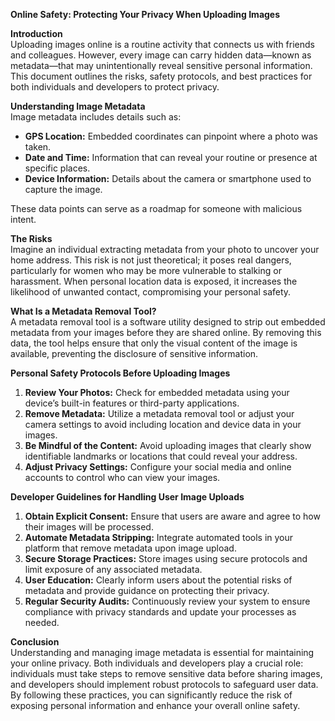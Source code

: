 **Online Safety: Protecting Your Privacy When Uploading Images**

**Introduction**  
Uploading images online is a routine activity that connects us with friends and colleagues. However, every image can carry hidden data—known as metadata—that may unintentionally reveal sensitive personal information. This document outlines the risks, safety protocols, and best practices for both individuals and developers to protect privacy.

**Understanding Image Metadata**  
Image metadata includes details such as:
- **GPS Location:** Embedded coordinates can pinpoint where a photo was taken.
- **Date and Time:** Information that can reveal your routine or presence at specific places.
- **Device Information:** Details about the camera or smartphone used to capture the image.

These data points can serve as a roadmap for someone with malicious intent.

**The Risks**  
Imagine an individual extracting metadata from your photo to uncover your home address. This risk is not just theoretical; it poses real dangers, particularly for women who may be more vulnerable to stalking or harassment. When personal location data is exposed, it increases the likelihood of unwanted contact, compromising your personal safety.

**What Is a Metadata Removal Tool?**  
A metadata removal tool is a software utility designed to strip out embedded metadata from your images before they are shared online. By removing this data, the tool helps ensure that only the visual content of the image is available, preventing the disclosure of sensitive information.

**Personal Safety Protocols Before Uploading Images**  
1. **Review Your Photos:** Check for embedded metadata using your device’s built-in features or third-party applications.
2. **Remove Metadata:** Utilize a metadata removal tool or adjust your camera settings to avoid including location and device data in your images.
3. **Be Mindful of the Content:** Avoid uploading images that clearly show identifiable landmarks or locations that could reveal your address.
4. **Adjust Privacy Settings:** Configure your social media and online accounts to control who can view your images.

**Developer Guidelines for Handling User Image Uploads**  
1. **Obtain Explicit Consent:** Ensure that users are aware and agree to how their images will be processed.
2. **Automate Metadata Stripping:** Integrate automated tools in your platform that remove metadata upon image upload.
3. **Secure Storage Practices:** Store images using secure protocols and limit exposure of any associated metadata.
4. **User Education:** Clearly inform users about the potential risks of metadata and provide guidance on protecting their privacy.
5. **Regular Security Audits:** Continuously review your system to ensure compliance with privacy standards and update your processes as needed.

**Conclusion**  
Understanding and managing image metadata is essential for maintaining your online privacy. Both individuals and developers play a crucial role: individuals must take steps to remove sensitive data before sharing images, and developers should implement robust protocols to safeguard user data. By following these practices, you can significantly reduce the risk of exposing personal information and enhance your overall online safety.